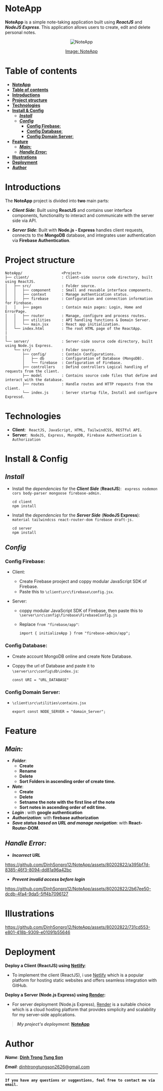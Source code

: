 
# **NoteApp**
**NoteApp** is a simple note-taking application built using ***ReactJS*** and ***NodeJS Express***. This application allows users to create, edit and delete personal notes. 

<p align="center"><img src="./DataReadme/img/NoteApppng.png" title="NoteApp"/></p>

<p align="center"><u>Image: NoteApp</u></p>
<!-- ![Text chú adasdadasdthích](./DataReadme/img/NoteApppng.png)
Đây là logo của GitHub. -->

# **Table of contents**

- [**NoteApp**](#noteapp)
- [**Table of contents**](#table-of-contents)
- [**Introductions**](#introductions)
- [**Project structure**](#project-structure)
- [**Technologies**](#technologies)
- [**Install \& Config**](#install--config)
  - [***Install***](#install)
  - [***Config***](#config)
    - [**Config Firebase**:](#config-firebase)
    - [**Config Database**:](#config-database)
    - [**Config Domain Server**:](#config-domain-server)
- [**Feature**](#feature)
  - [***Main:***](#main)
  - [***Handle Error:***](#handle-error)
- [**Illustrations**](#illustrations)
- [**Deployment**](#deployment)
- [**Author**](#author)

# **Introductions**
The **NoteApp** project is divided into **two** main parts:

- ***Client Side***: Built using **ReactJS** and contains user interface components, functionality to interact and communicate with the server side via API.

- ***Server Side***: Built with **Node.js - Express** handles client requests, connects to the **MongoDB** database, and integrates user authentication via **Firebase Authentication**.
 

# **Project structure**

```
NoteApp/                  <Project>
├── client/               : Client-side source code directory, built using ReactJS.
│   ├── src/              : Folder source.
│   │   ├── component     : Small and reusable interface components.
│   │   ├── context       : Manage authentication status.
│   │   ├── firebase      : Configuration and connection information for Firebase.
│   │   ├── pages         : Contain main pages: Login, Home and ErrorPage.
│   │   ├── router        : Manage, configure and process routes.
│   │   ├── utilities     : API handling functions & Domain Server.
│   │   └── main.jsx      : React app initialization.
│   └── index.html        : The root HTML page of the ReactApp.
|
|
└── server/               : Server-side source code directory, built using Node.js Express.
    └── src/              : Folder source.
        ├── config/       : Contain Configurations.
        │   ├── db        : Configuration of Database (MongoDB).
        │   └── firebase  : Configuration of Firebase.
        ├── controllers   : Defind controllers Logical handling of requests from the client.
        ├── model         : Contains source code files that define and interact with the database.
        ├── routes        : Handle routes and HTTP requests from the client.
        └── index.js      : Server startup file, Install and configure Expressd.

```


# **Technologies**
* **Client**: ` ReactJS, JavaScript, HTML, TailwindCSS, RESTful API.`
* **Server**: ` NodeJS, Express, MongoDB, Firebase Authentication & Authorization`



# **Install & Config** 
## ***Install***
- Install the *dependencies* for the ***Client Side*** (**ReactJS**): ` express nodemon cors body-parser mongoose firebase-admin.`
  
    ```
    cd client
    npm install  
    ```
- Install the *dependencies* for the ***Server Side*** (**NodeJS Express**): `material tailwindcss react-router-dom firebase draft-js.`
  
    ```
    cd server
    npm install
    ```
## ***Config***
### **Config Firebase**:
- Client:
  - Create Firebase prooject and coppy 
  modular JavaScript SDK of Firebase.
  - Paste this to `\client\src\firebase\config.jsx`.
  
- Server:
  - coppy modular JavaScript SDK of Firebase, then paste this to `\server\src\config\firebase\FirebaseConfig.js`
  - Replace `from "firebase/app"`:
    
    ``` 
    import { initializeApp } from "firebase-admin/app"; 
    ```

### **Config Database**:
- Create account MongoDB online and create Note Database.
- Coppy the url of Database and paste it to  `\server\src\config\db\index.js`:
  
    ```
    const URI = "URL_DATABASE" 
    ```
### **Config Domain Server**:
- `\client\src\utilities\contains.jsx`
  
    ```
    export const NODE_SERVER = "domain_Server";
    ```
    
# **Feature**
## ***Main:***
- ***Folder***: 
  - **Create**
  - **Rename**
  - **Delete**
  - **Sort Folders in ascending order of create time.**
- ***Note***: 
  - **Create**
  - **Delete**
  - **Setname the note with the first line of the note**
  - **Sort notes in ascending order of edit time.**
- ***Login*** : with **google authentication**
- ***Authorization***: with **firebase authorization**
- ***Save status based on URL and manage navigation***: with **React-Router-DOM**.
  
## ***Handle Error:***
- ***Incorrect URL***
  
https://github.com/DinhSonpro12/NoteApp/assets/80202822/a395bf7d-8385-46f3-8094-dd81a96a42bc


- ***Prevent invalid access before login***
  
https://github.com/DinhSonpro12/NoteApp/assets/80202822/2b67ee50-dcdb-4fa4-9da5-5ff4b7096127


# **Illustrations**

https://github.com/DinhSonpro12/NoteApp/assets/80202822/731cd553-e801-418b-9309-e01091b55646


# **Deployment**
**Deploy a Client (ReactJS) using [Netlify](https://www.netlify.com/)**:
- To implement the client (ReactJS), i use [Netlify](https://www.netlify.com/) which is a popular platform for hosting static websites and offers seamless integration with GitHub.

**Deploy a Server (Node.js Express) using [Render](https://render.com/):**
- For server deployment (Node.js Express), [Render](https://render.com/) is a suitable choice which is a cloud hosting platform that provides simplicity and scalability for my server-side applications.

> ***My project's deployment***: [**NoteApp**](https://main--comforting-moonbeam-02140b.netlify.app/)

# **Author**
***Name***: [**Dinh Trong Tung Son**](https://github.com/DinhSonpro12)

***Email***: dinhtrongtungson2626@gmail.com
***
**`If you have any questions or suggestions, feel free to contact me via email.`**



